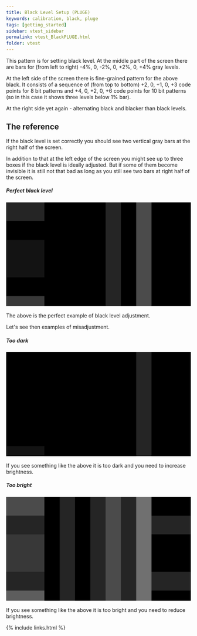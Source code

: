 ```yaml
---
title: Black Level Setup (PLUGE)
keywords: calibration, black, pluge
tags: [getting_started]
sidebar: vtest_sidebar
permalink: vtest_BlackPLUGE.html
folder: vtest
---
```


This pattern is for setting black level.
At the middle part of the screen there are bars for (from left to right) -4%, 0, -2%, 0, +2%, 0, +4% gray levels.

At the left side of the screen there is fine-grained pattern for the above black.
It consists of a sequence of (from top to bottom) +2, 0, +1, 0, +3 code points for 8 bit patterns and +4, 0, +2, 0, +6 code points for 10 bit patterns (so in this case it shows three levels below 1% bar).

At the right side yet again - alternating black and blacker than black levels.

## The reference

If the black level is set correctly you should see two vertical gray bars at the right half of the screen.

In addition to that at the left edge of the screen you might see up to three boxes if the black level is ideally adjusted.
But if some of them become invisible it is still not that bad as long as you still see two bars at right half of the screen.

##### Perfect black level
![10bit](images/vtest/BlackPLUGE.png)

The above is the perfect example of black level adjustment.

Let's see then examples of misadjustment.

##### Too dark
![10bit](images/vtest/BlackPLUGEdark.png)

If you see something like the above it is too dark and you need to increase brightness.

##### Too bright
![10bit](images/vtest/BlackPLUGEbright.png)

If you see something like the above it is too bright and you need to reduce brightness.

{% include links.html %}
